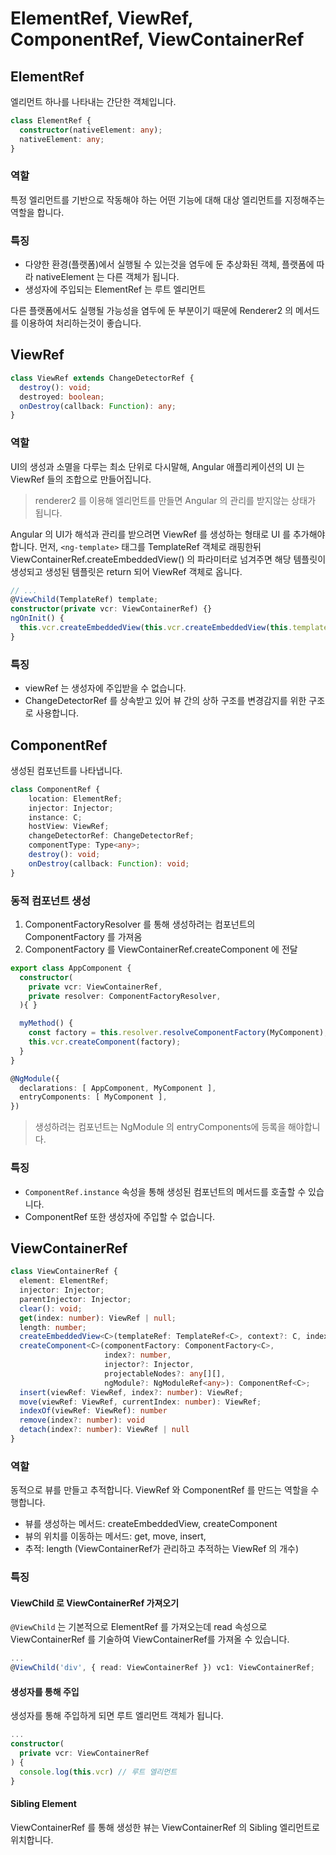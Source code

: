 # ElementRef, ViewRef, ComponentRef, ViewContainerRef

## ElementRef

엘리먼트 하나를 나타내는 간단한 객체입니다.
```ts
class ElementRef {
  constructor(nativeElement: any);
  nativeElement: any;
}
```
### 역할

특정 엘리먼트를 기반으로 작동해야 하는 어떤 기능에 대해 대상 엘리먼트를 지정해주는 역할을 합니다.

### 특징

* 다양한 환경(플랫폼)에서 실행될 수 있는것을 염두에 둔 추상화된 객체, 플랫폼에 따라 nativeElement 는 다른 객체가 됩니다.
* 생성자에 주입되는 ElementRef 는 루트 엘리먼트

다른 플랫폼에서도 실행될 가능성을 염두에 둔 부분이기 때문에 Renderer2 의 메서드를 이용하여 처리하는것이 좋습니다.

## ViewRef

```ts
class ViewRef extends ChangeDetectorRef {
  destroy(): void;
  destroyed: boolean;
  onDestroy(callback: Function): any;
}
```

### 역할

UI의 생성과 소멸을 다루는 최소 단위로 다시말해, Angular 애플리케이션의 UI 는 ViewRef 들의 조합으로 만들어집니다.

> renderer2 를 이용해 엘리먼트를 만들면 Angular 의 관리를 받지않는 상태가 됩니다.

Angular 의 UI가 해석과 관리를 받으려면 ViewRef 를 생성하는 형태로 UI 를 추가해야합니다. 먼저, `<ng-template>` 태그를 TemplateRef 객체로 래핑한뒤 ViewContainerRef.createEmbeddedView() 의 파라미터로 넘겨주면 해당 템플릿이 생성되고 생성된 템플릿은 return 되어 ViewRef 객체로 옵니다.

```ts
// ...
@ViewChild(TemplateRef) template;
constructor(private vcr: ViewContainerRef) {}
ngOnInit() {
  this.vcr.createEmbeddedView(this.vcr.createEmbeddedView(this.template));
}
```

### 특징

* viewRef 는 생성자에 주입받을 수 없습니다.
* ChangeDetectorRef 를 상속받고 있어 뷰 간의 상하 구조를 변경감지를 위한 구조로 사용합니다.

## ComponentRef

생성된 컴포넌트를 나타냅니다.

```ts
class ComponentRef {
    location: ElementRef;
    injector: Injector;
    instance: C;
    hostView: ViewRef;
    changeDetectorRef: ChangeDetectorRef;
    componentType: Type<any>;
    destroy(): void;
    onDestroy(callback: Function): void;
}
```

### 동적 컴포넌트 생성

1. ComponentFactoryResolver 를 통해 생성하려는 컴포넌트의 ComponentFactory 를 가져옴
2. ComponentFactory 를 ViewContainerRef.createComponent 에 전달

```ts
export class AppComponent {
  constructor(
    private vcr: ViewContainerRef,
    private resolver: ComponentFactoryResolver,
  ){ }

  myMethod() {
    const factory = this.resolver.resolveComponentFactory(MyComponent);
    this.vcr.createComponent(factory);
  }
}
```

```ts
@NgModule({
  declarations: [ AppComponent, MyComponent ],
  entryComponents: [ MyComponent ],
})
```
> 생성하려는 컴포넌트는 NgModule 의 entryComponents에 등록을 해야합니다.

### 특징

* `ComponentRef.instance` 속성을 통해 생성된 컴포넌트의 메서드를 호출할 수 있습니다.
* ComponentRef 또한 생성자에 주입할 수 없습니다.

## ViewContainerRef

```ts
class ViewContainerRef {
  element: ElementRef;
  injector: Injector;
  parentInjector: Injector;
  clear(): void;
  get(index: number): ViewRef | null;
  length: number;
  createEmbeddedView<C>(templateRef: TemplateRef<C>, context?: C, index?: number): EmbeddedViewRef<C>
  createComponent<C>(componentFactory: ComponentFactory<C>,
                     index?: number,
                     injector?: Injector,
                     projectableNodes?: any[][],
                     ngModule?: NgModuleRef<any>): ComponentRef<C>;
  insert(viewRef: ViewRef, index?: number): ViewRef;
  move(viewRef: ViewRef, currentIndex: number): ViewRef;
  indexOf(viewRef: ViewRef): number
  remove(index?: number): void
  detach(index?: number): ViewRef | null
}
```

### 역할

동적으로 뷰를 만들고 추적합니다. ViewRef 와 ComponentRef 를 만드는 역할을 수행합니다.

* 뷰를 생성하는 메서드: createEmbeddedView, createComponent
* 뷰의 위치를 이동하는 메서드: get, move, insert,
* 추적: length (ViewContainerRef가 관리하고 추적하는 ViewRef 의 개수)

### 특징

#### ViewChild 로 ViewContainerRef 가져오기

`@ViewChild` 는 기본적으로 ElementRef 를 가져오는데 read 속성으로 ViewContainerRef 를 기술하여 ViewContainerRef를 가져올 수 있습니다.

```ts
...
@ViewChild('div', { read: ViewContainerRef }) vc1: ViewContainerRef;
```

#### 생성자를 통해 주입

생성자를 통해 주입하게 되면 루트 엘리먼트 객체가 됩니다.
```ts
...
constructor(
  private vcr: ViewContainerRef
) {
  console.log(this.vcr) // 루트 엘리먼트
}
```

#### Sibling Element

ViewContainerRef 를 통해 생성한 뷰는 ViewContainerRef 의 Sibling 엘리먼트로 위치합니다.
